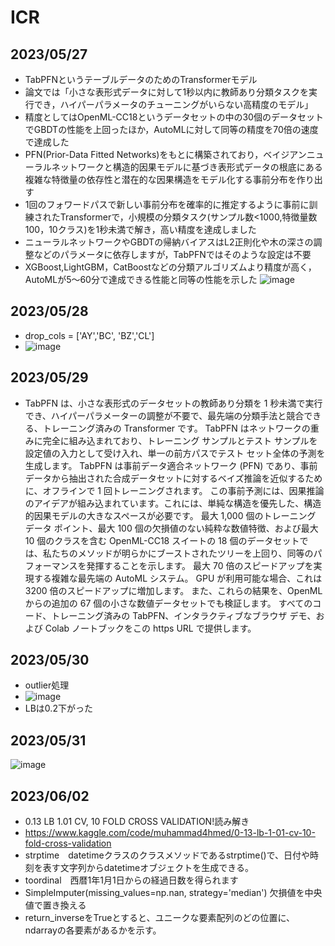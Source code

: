 # ICR

## 2023/05/27
- TabPFNというテーブルデータのためのTransformerモデル
- 論文では「小さな表形式データに対して1秒以内に教師あり分類タスクを実行でき，ハイパーパラメータのチューニングがいらない高精度のモデル」
- 精度としてはOpenML-CC18というデータセットの中の30個のデータセットでGBDTの性能を上回ったほか，AutoMLに対して同等の精度を70倍の速度で達成した
- PFN(Prior-Data Fitted Networks)をもとに構築されており，ベイジアンニューラルネットワークと構造的因果モデルに基づき表形式データの根底にある複雑な特徴量の依存性と潜在的な因果構造をモデル化する事前分布を作り出す
- 1回のフォワードパスで新しい事前分布を確率的に推定するように事前に訓練されたTransformerで，小規模の分類タスク(サンプル数<1000,特徴量数100，10クラス)を1秒未満で解き，高い精度を達成しました
- ニューラルネットワークやGBDTの帰納バイアスはL2正則化や木の深さの調整などのパラメータに依存しますが，TabPFNではそのような設定は不要
- XGBoost,LightGBM，CatBoostなどの分類アルゴリズムより精度が高く，AutoMLが5〜60分で達成できる性能と同等の性能を示した
![image](https://github.com/plandic/ICR/assets/34090657/fda1920a-d90a-4a9e-86a8-73c325082474)

## 2023/05/28
- drop_cols = ['AY','BC', 'BZ','CL']
- ![image](https://github.com/plandic/ICR/assets/34090657/5bbb3775-6586-40b7-8589-75aa59913faf)

## 2023/05/29
- TabPFN は、小さな表形式のデータセットの教師あり分類を 1 秒未満で実行でき、ハイパーパラメーターの調整が不要で、最先端の分類手法と競合できる、トレーニング済みの Transformer です。 TabPFN はネットワークの重みに完全に組み込まれており、トレーニング サンプルとテスト サンプルを設定値の入力として受け入れ、単一の前方パスでテスト セット全体の予測を生成します。 TabPFN は事前データ適合ネットワーク (PFN) であり、事前データから抽出された合成データセットに対するベイズ推論を近似するために、オフラインで 1 回トレーニングされます。 この事前予測には、因果推論のアイデアが組み込まれています。これには、単純な構造を優先した、構造的因果モデルの大きなスペースが必要です。 最大 1,000 個のトレーニング データ ポイント、最大 100 個の欠損値のない純粋な数値特徴、および最大 10 個のクラスを含む OpenML-CC18 スイートの 18 個のデータセットでは、私たちのメソッドが明らかにブーストされたツリーを上回り、同等のパフォーマンスを発揮することを示します。 最大 70 倍のスピードアップを実現する複雑な最先端の AutoML システム。 GPU が利用可能な場合、これは 3200 倍のスピードアップに増加します。 また、これらの結果を、OpenML からの追加の 67 個の小さな数値データセットでも検証します。 すべてのコード、トレーニング済みの TabPFN、インタラクティブなブラウザ デモ、および Colab ノートブックをこの https URL で提供します。

## 2023/05/30
- outlier処理
- ![image](https://github.com/plandic/ICR/assets/34090657/d8757413-db06-435a-b2c0-399d1e262ce0)
- LBは0.2下がった

## 2023/05/31
![image](https://github.com/plandic/ICR/assets/34090657/26a08fb2-1fb2-487d-8983-87852c59c174)

## 2023/06/02
- 0.13 LB 1.01 CV, 10 FOLD CROSS VALIDATION!読み解き
- https://www.kaggle.com/code/muhammad4hmed/0-13-lb-1-01-cv-10-fold-cross-validation
- strptime　datetimeクラスのクラスメソッドであるstrptime()で、日付や時刻を表す文字列からdatetimeオブジェクトを生成できる。
- toordinal　西暦1年1月1日からの経過日数を得られます
- SimpleImputer(missing_values=np.nan, strategy='median') 欠損値を中央値で置き換える
- return_inverseをTrueとすると、ユニークな要素配列のどの位置に、ndarrayの各要素があるかを示す。

